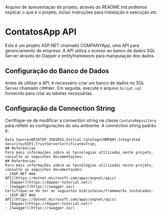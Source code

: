Arquivo de apresentação do projeto, através do README.md podemos
explicar o que é o projeto, incluir instruções para instalação e execução etc.
# ContatosApp API
Este é um projeto ASP.NET chamado COMPANYApp, uma API para
gerenciamento de empresa. A API utiliza o acesso ao banco de dados
SQL Server através do Dapper e entityframework para manipulação dos dados.
## Configuração do Banco de Dados
Antes de utilizar a API, é necessário criar um banco de dados no SQL
Server chamado `COMPANY`. Em seguida, execute o arquivo
`Script.sql` fornecido para criar as tabelas necessárias.
## Configuração da Connection String
Certifique-se de modificar a connection string na classe
`ContatoRepository` para refletir as configurações do seu ambiente.
A connection string padrão é:
```plaintext
Data Source=DESKTOP-J5N1M35;Initial Catalog=COMPANY;Integrated Security=SSPI;TrustServerCertificate=True;
## Referências
Para mais informações sobre as tecnologias utilizadas neste projeto,
consulte as seguintes documentações:
## Referências
Para mais informações sobre as tecnologias utilizadas neste projeto,
consulte as seguintes documentações:
- [ASP.NET Web
API](https://dotnet.microsoft.com/apps/aspnet/apis)
- [Dapper](https://dapper-tutorial.net/)
- [Swagger](https://swagger.io/)
Certifique-se de ter as seguintes bibliotecas/frameworks instalados:
- [ASP.NET Web
API](https://dotnet.microsoft.com/apps/aspnet/apis)
- [Dapper](https://dapper-tutorial.net/)
- [Swagger](https://swagger.io/)